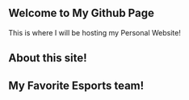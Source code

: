## Welcome to My Github Page

This is where I will be hosting my Personal Website!

## About this site!

## My Favorite Esports team!

